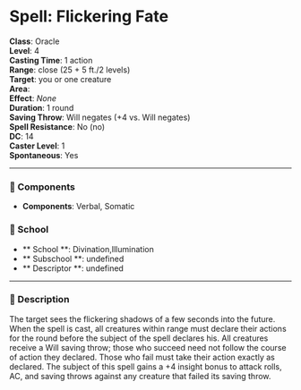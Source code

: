 
# Spell: Flickering Fate
**Class**: Oracle  
**Level**: 4  
**Casting Time**: 1 action  
**Range**: close (25 + 5 ft./2 levels)  
**Target**: you or one creature  
**Area**:   
**Effect**: _None_  
**Duration**: 1 round  
**Saving Throw**: Will negates (+4 vs. Will negates)  
**Spell Resistance**: No (no)  
**DC**: 14  
**Caster Level**: 1  
**Spontaneous**: Yes

---

### 🔮 Components
- **Components**: Verbal, Somatic

### 🏫 School
- ** School **: Divination,Illumination
- ** Subschool **: undefined
- ** Descriptor **: undefined
---

### 📜 Description
The target sees the flickering shadows of a few seconds into the future. When the spell is cast, all creatures within range must declare their actions for the round before the subject of the spell declares his. All creatures receive a Will saving throw; those who succeed need not follow the course of action they declared. Those who fail must take their action exactly as declared. The subject of this spell gains a +4 insight bonus to attack rolls, AC, and saving throws against any creature that failed its saving throw.
